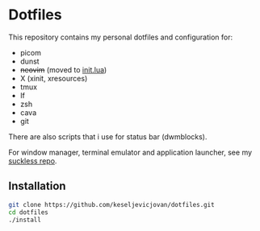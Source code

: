 # Dotfiles

This repository contains my personal dotfiles and configuration for:

- picom
- dunst
- ~~neovim~~ (moved to [init.lua](https://github.com/keseljevicjovan/init.lua))
- X (xinit, xresources)
- tmux
- lf
- zsh
- cava
- git

There are also scripts that i use for status bar (dwmblocks).

For window manager, terminal emulator and application launcher, see my [suckless repo](https://github.com/keseljevicjovan/suckless.git).

## Installation

```sh
git clone https://github.com/keseljevicjovan/dotfiles.git
cd dotfiles
./install 
```
